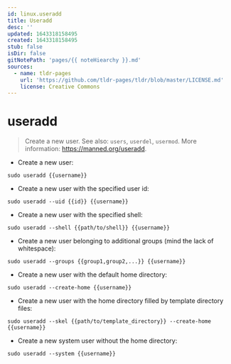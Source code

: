 ```yaml
---
id: linux.useradd
title: Useradd
desc: ''
updated: 1643318158495
created: 1643318158495
stub: false
isDir: false
gitNotePath: 'pages/{{ noteHiearchy }}.md'
sources:
  - name: tldr-pages
    url: 'https://github.com/tldr-pages/tldr/blob/master/LICENSE.md'
    license: Creative Commons
---
```

# useradd

> Create a new user.
> See also: `users`, `userdel`, `usermod`.
> More information: <https://manned.org/useradd>.

- Create a new user:

`sudo useradd {{username}}`

- Create a new user with the specified user id:

`sudo useradd --uid {{id}} {{username}}`

- Create a new user with the specified shell:

`sudo useradd --shell {{path/to/shell}} {{username}}`

- Create a new user belonging to additional groups (mind the lack of whitespace):

`sudo useradd --groups {{group1,group2,...}} {{username}}`

- Create a new user with the default home directory:

`sudo useradd --create-home {{username}}`

- Create a new user with the home directory filled by template directory files:

`sudo useradd --skel {{path/to/template_directory}} --create-home {{username}}`

- Create a new system user without the home directory:

`sudo useradd --system {{username}}`


